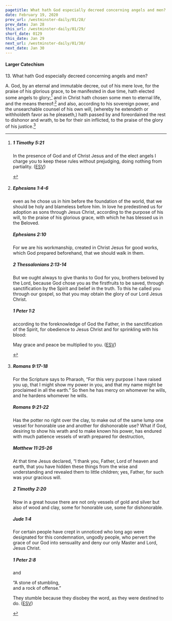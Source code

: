 ```yaml
---
pagetitle: What hath God especially decreed concerning angels and men?
date: February 19, 2020
prev_url: /westminster-daily/01/28/
prev_date: Jan 28
this_url: /westminster-daily/01/29/
short_date: 0129
this_date: Jan 29
next_url: /westminster-daily/01/30/
next_date: Jan 30
---
```


#### Larger Catechism

13\. What hath God especially decreed concerning angels and men?

A. God, by an eternal and immutable decree, out of his mere love, for the praise of his glorious grace, to be manifested in due time, hath elected some angels to glory;[^fnref:wlc1] and in Christ hath chosen some men to eternal life, and the means thereof:[^fnref:wlc2] and also, according to his sovereign power, and the unsearchable counsel of his own will, (whereby he extendeth or withholdeth favor as he pleaseth,) hath passed by and foreordained the rest to dishonor and wrath, to be for their sin inflicted, to the praise of the glory of his justice.[^fnref:wlc3]


[^fnref:wlc1]: <div class="esv"><h5>1 Timothy 5:21</h5> <div class="esv-text"><p id="p54005021.01-1">In the presence of God and of Christ Jesus and of the elect angels I charge you to keep these rules without prejudging, doing nothing from partiality.  (<a href="http://www.esv.org" class="copyright">ESV</a>)</p> </div> </div>

[^fnref:wlc2]: <div class="esv"><h5>Ephesians 1:4-6</h5> <div class="esv-text"><p id="p49001004.01-1">even as he chose us in him before the foundation of the world, that we should be holy and blameless before him. In love he predestined us for adoption as sons through Jesus Christ, according to the purpose of his will, to the praise of his glorious grace, with which he has blessed us in the Beloved.</p> </div><h5>Ephesians 2:10</h5> <div class="esv-text"><p id="p49002010.01-2">For we are his workmanship, created in Christ Jesus for good works, which God prepared beforehand, that we should walk in them.</p> </div><h5>2 Thessalonians 2:13-14</h5> <div class="esv-text"> <p id="p53002013.03-3">But we ought always to give thanks to God for you, brothers beloved by the Lord, because God chose you as the firstfruits to be saved, through sanctification by the Spirit and belief in the truth. To this he called you through our gospel, so that you may obtain the glory of our Lord Jesus Christ.</p> </div><h5>1 Peter 1:2</h5> <div class="esv-text"><p id="p60001002.01-4">according to the foreknowledge of God the Father, in the sanctification of the Spirit, for obedience to Jesus Christ and for sprinkling with his blood:</p> <p id="p60001002.26-4">May grace and peace be multiplied to you.  (<a href="http://www.esv.org" class="copyright">ESV</a>)</p> </div> </div>

[^fnref:wlc3]: <div class="esv"><h5>Romans 9:17-18</h5> <div class="esv-text"><p id="p45009017.01-1">For the Scripture says to Pharaoh, &#8220;For this very purpose I have raised you up, that I might show my power in you, and that my name might be proclaimed in all the earth.&#8221; So then he has mercy on whomever he wills, and he hardens whomever he wills.</p> </div><h5>Romans 9:21-22</h5> <div class="esv-text"><p id="p45009021.01-2">Has the potter no right over the clay, to make out of the same lump one vessel for honorable use and another for dishonorable use? What if God, desiring to show his wrath and to make known his power, has endured with much patience vessels of wrath prepared for destruction,</p> </div><h5>Matthew 11:25-26</h5> <div class="esv-text"> <p id="p40011025.10-3">At that time Jesus declared, <span class="woc">&#8220;I thank you, Father, Lord of heaven and earth, that you have hidden these things from the wise and understanding and revealed them to little children;</span> <span class="woc">yes, Father, for such was your gracious will.</span></p> </div><h5>2 Timothy 2:20</h5> <div class="esv-text"><p id="p55002020.01-4">Now in a great house there are not only vessels of gold and silver but also of wood and clay, some for honorable use, some for dishonorable.</p> </div><h5>Jude 1:4</h5> <div class="esv-text"><p id="p65001004.01-5">For certain people have crept in unnoticed who long ago were designated for this condemnation, ungodly people, who pervert the grace of our God into sensuality and deny our only Master and Lord, Jesus Christ.</p> </div><h5>1 Peter 2:8</h5> <div class="esv-text"><p class="same-paragraph" id="p60002008.01-6">and</p> <div class="block-indent"> <p class="line-group" id="p60002008.02-6">&#8220;A stone of stumbling,<br /> <span class="indent"></span>and a rock of offense.&#8221;</p> </div> <p class="same-paragraph" id="p60002008.11-6">They stumble because they disobey the word, as they were destined to do.  (<a href="http://www.esv.org" class="copyright">ESV</a>)</p> </div> </div>

